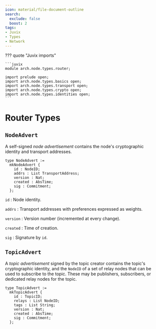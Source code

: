 ```yaml
---
icon: material/file-document-outline
search:
  exclude: false
  boost: 2
tags:
- Juvix
- Types
- Network
---
```



??? quote "Juvix imports"

    ```juvix
    module arch.node.types.router;

    import prelude open;
    import arch.node.types.basics open;
    import arch.node.types.transport open;
    import arch.node.types.crypto open;
    import arch.node.types.identities open;
    ```

# Router Types


## `NodeAdvert`

A self-signed *node advertisement* contains the node's
cryptographic identity and transport addresses.

```juvix
type NodeAdvert :=
  mkNodeAdvert {
    id : NodeID;
    addrs : List TransportAddress;
    version : Nat;
    created : AbsTime;
    sig : Commitment;
  };
```

`id`
: Node identity.

`addrs`
: Transport addresses with preferences expressed as weights.

`version`
: Version number (incremented at every change).

`created`
: Time of creation.

`sig`
: Signature by `id`.

## `TopicAdvert`

A *topic advertisement* signed by the topic creator
contains the topic's cryptographic identity,
and the `NodeID` of a set of relay nodes
that can be used to subscribe to the topic.
These may be publishers, subscribers, or dedicated relay nodes for the topic.

```juvix
type TopicAdvert :=
  mkTopicAdvert {
    id : TopicID;
    relays : List NodeID;
    tags : List String;
    version : Nat;
    created : AbsTime;
    sig : Commitment;
  };
```
